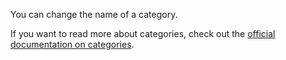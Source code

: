 You can change the name of a category.

If you want to read more about categories, check out the [official documentation on categories](https://docs.firefly-iii.org/concepts/categories).